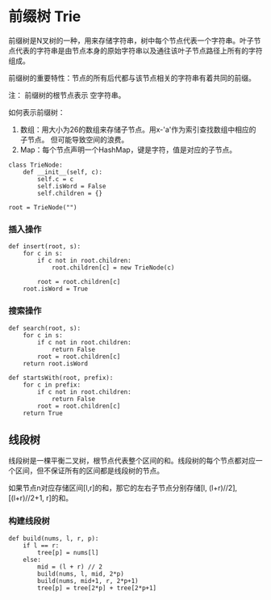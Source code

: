 # 前缀树 Trie

前缀树是N叉树的一种，用来存储字符串，树中每个节点代表一个字符串。叶子节点代表的字符串是由节点本身的原始字符串以及通往该叶子节点路径上所有的字符组成。

前缀树的重要特性：节点的所有后代都与该节点相关的字符串有着共同的前缀。

注： 前缀树的根节点表示 空字符串。

如何表示前缀树：

1. 数组：用大小为26的数组来存储子节点。用x-'a'作为索引查找数组中相应的子节点。 但可能导致空间的浪费。
2. Map：每个节点声明一个HashMap，键是字符，值是对应的子节点。

```
class TrieNode:
    def __init__(self, c):
        self.c = c
        self.isWord = False
        self.children = {}

root = TrieNode("")
```

### 插入操作
```
def insert(root, s):
    for c in s:
        if c not in root.children:
            root.children[c] = new TrieNode(c)

        root = root.children[c]
    root.isWord = True
```

### 搜索操作
```
def search(root, s):
    for c in s:
        if c not in root.children:
            return False
        root = root.children[c]
    return root.isWord

def startsWith(root, prefix):
    for c in prefix:
        if c not in root.children:
            return False
        root = root.children[c]
    return True

```

## 线段树

线段树是一棵平衡二叉树，根节点代表整个区间的和。线段树的每个节点都对应一个区间，但不保证所有的区间都是线段树的节点。

如果节点n对应存储区间[l,r]的和，那它的左右子节点分别存储[l, (l+r)//2], [(l+r)//2+1, r]的和。

### 构建线段树
```
def build(nums, l, r, p):
    if l == r:
        tree[p] = nums[l]
    else:
        mid = (l + r) // 2
        build(nums, l, mid, 2*p)
        build(nums, mid+1, r, 2*p+1)
        tree[p] = tree[2*p] + tree[2*p+1]
```